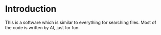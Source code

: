 # Introduction
This is a software which is similar to everything for searching files. Most of the code is written by AI, just for fun.
